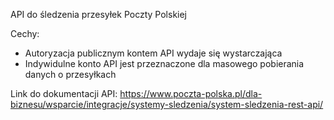 API do śledzenia przesyłek Poczty Polskiej

Cechy:

- Autoryzacja publicznym kontem API wydaje się wystarczająca
- Indywidulne konto API jest przeznaczone dla masowego pobierania danych o przesyłkach

Link do dokumentacji API:
<https://www.poczta-polska.pl/dla-biznesu/wsparcie/integracje/systemy-sledzenia/system-sledzenia-rest-api/>
